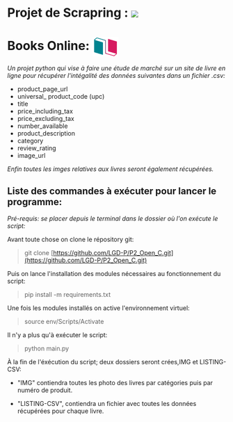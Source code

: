 # Projet de Scrapring : <img src="https://cdn.jsdelivr.net/gh/devicons/devicon/icons/python/python-original-wordmark.svg" width=60 align=center>  


# Books Online: <img src="ico/Books-Online.png" width=60 align=center>

*Un projet python qui vise à faire une étude de marché sur un site de livre en ligne pour récupérer l'intégalité des données suivantes dans un fichier .csv:*

- product_page_url
- universal_ product_code (upc)
- title
- price_including_tax
- price_excluding_tax
- number_available
- product_description
- category
- review_rating
- image_url

*Enfin toutes les imges relatives aux livres seront également récupérées.*




## Liste des commandes à exécuter pour lancer le programme:

_Pré-requis: se placer depuis le terminal dans le dossier où l'on exécute le script:_

Avant toute chose on clone le répository git:

> git clone [https://github.com/LGD-P/P2_Open_C.git](https://github.com/LGD-P/P2_Open_C.git)

Puis on lance l'installation des modules nécessaires au fonctionnement du script:

> pip install -m requirements.txt

Une fois les modules installés on active l'environnement virtuel:

> source env/Scripts/Activate

Il n'y a plus qu'à exécuter le script:

> python main.py


À la fin de l'éxécution du script; deux dossiers seront crées,IMG et LISTING-CSV:

- "IMG" contiendra toutes les photo des livres par catégories puis par numéro de produit.

- "LISTING-CSV", contiendra un fichier avec toutes les données récupérées pour chaque livre.